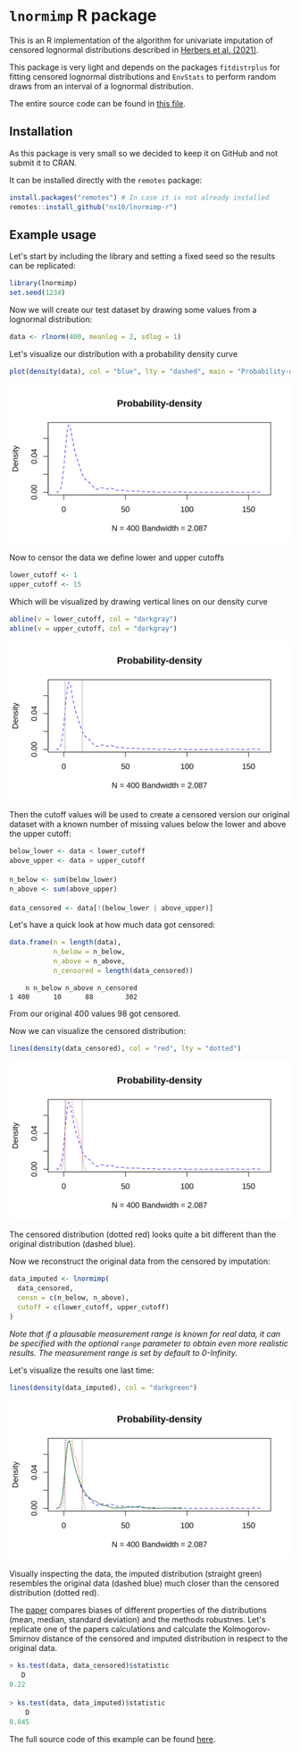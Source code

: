 # `lnormimp` R package 

This is an R implementation of the algorithm for univariate imputation of censored lognormal distributions described in [Herbers et al. (2021)](https://doi.org/10.1016/j.cpnec.2021.100052).

This package is very light and depends on the packages `fitdistrplus` for fitting censored lognormal distributions and `EnvStats` to perform random draws from an interval of a lognormal distribution.

The entire source code can be found in [this file](https://github.com/nx10/lnormimp-r/blob/master/R/lnormimp.R).

## Installation

As this package is very small so we decided to keep it on GitHub and not submit it to CRAN.

It can be installed directly with the `remotes` package:

```R
install.packages("remotes") # In case it is not already installed
remotes::install_github("nx10/lnormimp-r")
```

## Example usage

Let's start by including the library and setting a fixed seed so the results can be replicated:

```R
library(lnormimp)
set.seed(1234)
```

Now we will create our test dataset by drawing some values from a lognormal distribution:

```R
data <- rlnorm(400, meanlog = 2, sdlog = 1)
```

Let's visualize our distribution with a probability density curve

```R
plot(density(data), col = "blue", lty = "dashed", main = "Probability-density")
```

![](docs/example-usage-1.svg)

Now to censor the data we define lower and upper cutoffs 

```R
lower_cutoff <- 1
upper_cutoff <- 15
```

Which will be visualized by drawing vertical lines on our density curve

```R
abline(v = lower_cutoff, col = "darkgray")
abline(v = upper_cutoff, col = "darkgray")
```

![](docs/example-usage-2.svg)

Then the cutoff values will be used to create a censored version our original dataset with a known number of missing values below the lower and above the upper cutoff:

```R
below_lower <- data < lower_cutoff
above_upper <- data > upper_cutoff

n_below <- sum(below_lower)
n_above <- sum(above_upper)

data_censored <- data[!(below_lower | above_upper)]
```

Let's have a quick look at how much data got censored:

```R
data.frame(n = length(data),
           n_below = n_below,
           n_above = n_above,
           n_censored = length(data_censored))
```

```
    n n_below n_above n_censored
1 400      10      88        302
```

From our original 400 values 98 got censored.

Now we can visualize the censored distribution:

```R
lines(density(data_censored), col = "red", lty = "dotted")
```

![](docs/example-usage-3.svg)

The censored distribution (dotted red) looks quite a bit different than the original distribution (dashed blue).

Now we reconstruct the original data from the censored by imputation:

```R
data_imputed <- lnormimp(
  data_censored,
  censn = c(n_below, n_above),
  cutoff = c(lower_cutoff, upper_cutoff)
)
```

_Note that if a plausable measurement range is known for real data, it can be specified with the optional `range` parameter to obtain even more realistic results. The measurement range is set by default to 0-Infinity._

Let's visualize the results one last time:

```R
lines(density(data_imputed), col = "darkgreen")
```

![](docs/example-usage-4.svg)

Visually inspecting the data, the imputed distribution (straight green) resembles the original data (dashed blue) much closer than the censored distribution (dotted red).

The [paper](https://doi.org/10.1016/j.cpnec.2021.100052) compares biases of different properties of the distributions (mean, median, standard deviation) and the methods robustnes. Let's replicate one of the papers calculations and calculate the Kolmogorov-Smirnov distance of the censored and imputed distribution in respect to the original data.

```R
> ks.test(data, data_censored)$statistic
   D 
0.22 

> ks.test(data, data_imputed)$statistic
    D 
0.045 
```

The full source code of this example can be found [here](https://github.com/nx10/lnormimp-r/blob/master/docs/example-usage.R).